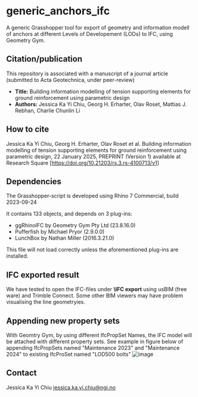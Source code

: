 # generic_anchors_ifc
A generic Grasshopper tool for export of geometry and information modell of anchors at different Levels of Developement (LODs) to IFC, using Geometry Gym.

## Citation/publication
This repository is associated with a manuscript of a journal article (submitted to Acta Geotechnica, under peer-review)
- **Title:** Building information modelling of tension supporting elements for ground reinforcement using parametric design
- **Authors:** Jessica Ka Yi Chiu, Georg H. Erharter, Olav Roset, Mattias J. Rebhan, Charlie Chunlin Li

## How to cite
Jessica Ka Yi Chiu, Georg H. Erharter, Olav Roset et al. Building information modelling of tension supporting elements for ground reinforcement using parametric design, 22 January 2025, PREPRINT (Version 1) available at Research Square [https://doi.org/10.21203/rs.3.rs-4100713/v1]

## Dependencies
The Grasshopper-script is developed using Rhino 7 Commercial, build 2023-09-24

It contains 133 objects, and depends on 3 plug-ins:
  - ggRhinoIFC                     by Geometry Gym Pty Ltd (23.8.16.0)
  - Pufferfish                     by Michael Pryor (2.9.0.0)
  - LunchBox                       by Nathan Miller (2016.3.21.0)

This file will not load correctly unless the aforementioned plug-ins are installed.

## IFC exported result
We have tested to open the IFC-files under **\IFC export** using usBIM (free ware) and Trimble Connect. Some other BIM viewers may have problem visualising the line geometryies.

## Appending new property sets
With Geomtry Gym, by using different IfcPropSet Names, the IFC model will be attached with different property sets. See example in figure below of appending IfcPropSets named "Maintenance 2023" and "Maintenance 2024" to existing IfcProSet named "LOD500 bolts"
![image](https://github.com/norwegian-geotechnical-institute/generic_anchors_ifc/assets/74724769/75c21058-2554-420c-9001-e0cc7f802763)

## Contact
Jessica Ka Yi Chiu
jessica.ka.yi.chiu@ngi.no
